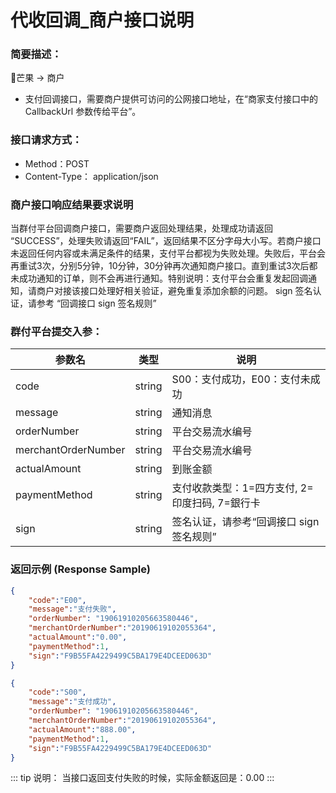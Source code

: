 # 代收回调_商户接口说明

### 简要描述：

🥭芒果 → 商户
- 支付回调接口，需要商户提供可访问的公网接口地址，在“商家支付接口中的 CallbackUrl 参数传给平台”。

### 接口请求方式：
- Method：POST
- Content-Type： application/json

### 商户接口响应结果要求说明

当群付平台回调商户接口，需要商户返回处理结果，处理成功请返回 “SUCCESS”，处理失败请返回“FAIL”，返回结果不区分字母大小写。若商户接口未返回任何内容或未满足条件的结果，支付平台都视为失败处理。失败后，平台会再重试3次，分别5分钟，10分钟，30分钟再次通知商户接口。直到重试3次后都未成功通知的订单，则不会再进行通知。特别说明：支付平台会重复发起回调通知，请商户对接该接口处理好相关验证，避免重复添加余额的问题。
sign 签名认证，请参考 “回调接口 sign 签名规则”

### 群付平台提交入参：

| 参数名                | 类型                               | 说明                                                  |
| --------------------- | --------------------------        |-------                                                |
| code                  | string                            |S00：支付成功，E00：支付未成功                           |
| message               | string                            |通知消息                                                |
| orderNumber           | string                            |平台交易流水编号                                         |
| merchantOrderNumber   | string                            |平台交易流水编号                                         |
| actualAmount          | string                            |到账金额                                                |
| paymentMethod         | string                            |支付收款类型：1=四方支付, 2=印度扫码, 7=銀行卡             |
| sign                  | string                            |签名认证，请参考“回调接口 sign 签名规则”                  |

### 返回示例 (Response Sample)

```json
{
    "code":"E00",
    "message":"支付失败",
    "orderNumber": "19061910205663580446",
    "merchantOrderNumber":"20190619102055364",
    "actualAmount":"0.00",
    "paymentMethod":1,
    "sign":"F9B55FA4229499C5BA179E4DCEED063D"
}
```

```json
{
    "code":"S00",
    "message":"支付成功",
    "orderNumber": "19061910205663580446",
    "merchantOrderNumber":"20190619102055364",
    "actualAmount":"888.00",
    "paymentMethod":1,
    "sign":"F9B55FA4229499C5BA179E4DCEED063D"
}
```

::: tip
说明：
当接口返回支付失败的时候，实际金额返回是：0.00
:::